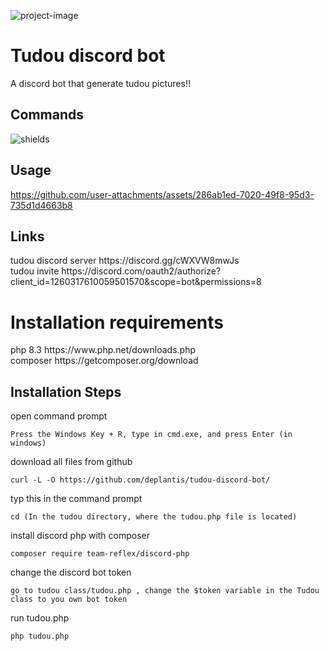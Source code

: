 

<p><img src="https://i.postimg.cc/nzgBQ7QZ/rsz-1schermafbeelding-2024-07-18-223921.png" alt="project-image"></p>
<h1  id="title">Tudou discord bot</h1>
<p id="description">A discord bot that generate tudou pictures!!</p>


<h2>Commands</h2>
<p><img src="https://i.postimg.cc/3N371fGZ/image.png" alt="shields"></p>

<h2>Usage</h2>

https://github.com/user-attachments/assets/286ab1ed-7020-49f8-95d3-735d1d4663b8

<h2>Links</h2>
<p>tudou discord server https://discord.gg/cWXVW8mwJs <br>tudou invite https://discord.com/oauth2/authorize?client_id=1260317610059501570&scope=bot&permissions=8</p> 

<h1>Installation requirements </h1>
<P>php 8.3 https://www.php.net/downloads.php <br>composer https://getcomposer.org/download  </P>

<h2>Installation Steps</h2>
<p>open command prompt</p>

```
Press the Windows Key + R, type in cmd.exe, and press Enter (in windows)
```

<p>download all files from github</p>

```
curl -L -O https://github.com/deplantis/tudou-discord-bot/
```
<p>typ this in the command prompt </p>

```
cd (In the tudou directory, where the tudou.php file is located)
```
<p>install discord php with composer </p>

```
composer require team-reflex/discord-php
```
<p>change the discord bot token</p>

```
go to tudou class/tudou.php , change the $token variable in the Tudou class to you own bot token
```
<p>run tudou.php</p>

```
php tudou.php
```
